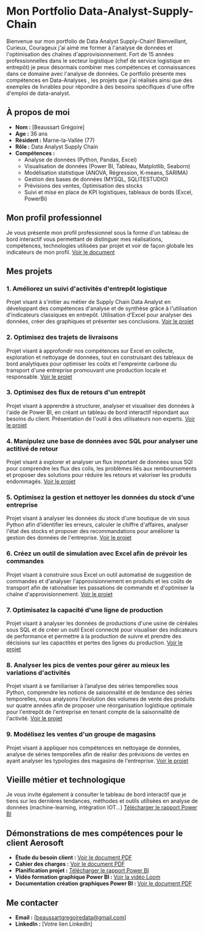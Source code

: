 # Mon Portfolio Data-Analyst-Supply-Chain

Bienvenue sur mon portfolio de Data Analyst Supply-Chain!
Bienveillant, Curieux, Courageux j'ai aimé me former à  l'analyse de données et l'optimisation des chaînes d'approvisionnement. Fort de 15 années professionnelles dans le secteur logistique (chef de service logistique en entrepôt) je peux désormais combiner mes compétences et connaissances dans ce domaine avec l'analyse de données. Ce portfolio présente mes compétences en Data-Analyses , les projets que j'ai réalisés ainsi que des exemples de livrables pour répondre à des besoins spécifiques d'une offre d'emploi de data-analyst.


## À propos de moi
- **Nom :** [Beaussart Grégoire]
- **Age :** 36 ans
- **Résident :** Marne-la-Vallée (77)
- **Rôle :** Data Analyst Supply Chain
- **Compétences :**
  - Analyse de données (Python, Pandas, Excel)
  - Visualisation de données (Power BI, Tableau, Matplotlib, Seaborn)
  - Modélisation statistique (ANOVA, Régression, K-means, SARIMA)
  - Gestion des bases de données (MYSQL, SQLITESTUDIO)
  - Prévisions des ventes, Optimisation des stocks
  - Suivi et mise en place de KPI logistiques, tableaux de bords (Excel, PowerBi)

## Mon profil professionnel
Je vous présente mon profil professionnel sous la forme d'un tableau de bord interactif vous permettant de distinguer mes réalisations, compétences, technologies utilisées par projet et voir de façon globale les indicateurs de mon profil.
[Voir le document](https://github.com/gregoiredata/Mon-Portfolio-Data-Analyst-Supply-Chain/blob/main/05A_tableaux_bords_profil.pbix)

## Mes projets
### 1. Améliorez un suivi d'activités d'entrepôt logistique
Projet visant à s'initier au métier de Supply Chain Data Analyst en développant des compétences d'analyse et de synthèse grâce à l'utilisation d'indicateurs classiques en entrepôt.
Utilisation d'Excel pour analyser des données, créer des graphiques et présenter ses conclusions.
[Voir le projet](lien-vers-le-fichier-ou-le-repository-du-projet)

### 2. Optimisez des trajets de livraisons
Projet visant à approfondir nos compétences sur Excel en collecte, exploration et nettoyage de données, tout en construisant des tableaux de bord analytiques pour optimiser les coûts et l'empreinte carbone du transport d'une entreprise promouvant une production locale et responsable.
[Voir le projet](lien-vers-le-fichier-ou-le-repository-du-projet)

### 3. Optimisez des flux de retours d'un entrepôt
Projet visant à apprendre à structurer, analyser et visualiser des données à l'aide de Power BI, en créant un tableau de bord interactif répondant aux besoins du client. Présentation de l'outil à des utilisateurs non experts.
[Voir le projet](lien-vers-le-fichier-ou-le-repository-du-projet)

### 4. Manipulez une base de données avec SQL pour analyser une actitivé de retour
Projet visant à explorer et analyser un flux important de données sous SQl pour comprendre les flux des colis, les problèmes liés aux remboursements et proposer des solutions pour réduire les retours et valoriser les produits endommagés.
[Voir le projet](lien-vers-le-fichier-ou-le-repository-du-projet)

### 5. Optimisez la gestion et nettoyer les données du stock d'une entreprise
Projet visant à analyser les données du stock d'une boutique de vin sous Python afin d'identifier les erreurs, calculer le chiffre d'affaires, analyser l'état des stocks et proposer des recommandations pour améliorer la gestion des données de l'entreprise.
[Voir le projet](lien-vers-le-fichier-ou-le-repository-du-projet)

### 6. Créez un outil de simulation avec Excel afin de prévoir les commandes
Projet visant à construire sous Excel un outil automatisé de suggestion de commandes et d'analyser l'approvisionnement en produits et les coûts de transport afin de rationaliser les passations de commande et d'optimiser la chaîne d'approvisionnement.
[Voir le projet](lien-vers-le-fichier-ou-le-repository-du-projet)

### 7. Optimisatez la capacité d'une ligne de production
Projet visant à analyser les données de productions d'une usine de céréales sous SQL et de créer un outil Excel connecté pour visualiser des indicateurs de performance et permettre à la production de suivre et prendre des décisions sur les capactités et pertes des lignes du production.
[Voir le projet](lien-vers-le-fichier-ou-le-repository-du-projet)

### 8. Analyser les pics de ventes pour gérer au mieux les variations d'activités
Projet visant à  se familiariser à l’analyse des séries temporelles sous Python, comprendre les notions de saisonnalité et de tendance des séries temporelles, nous analysons l'évolution des volumes de vente des produits sur quatre années afin de proposer une réorganisation logistique optimale pour l'entrepôt de l'entreprise en tenant compte de la saisonnalité de l'activité.
[Voir le projet](lien-vers-le-fichier-ou-le-repository-du-projet)

### 9. Modélisez les ventes d'un groupe de magasins
Projet visant à appliquer nos compétences en nettoyage de données, analyse de séries temporelles afin de réalisr des prévisions de ventes en ayant analyser les typologies des magasins de l'entreprise.
[Voir le projet](lien-vers-le-fichier-ou-le-repository-du-projet)

## Vieille métier et technologique
Je vous invite également à consulter le tableau de bord interactif que je tiens  sur les dernières tendances, méthodes et outils utilisées en analyse de données (machine-learning, intégration IOT...)
[Télécharger le rapport Power BI](https://github.com/gregoiredata/Mon-Portfolio-Data-Analyst-Supply-Chain/blob/main/05B_tableaux_bords_veille_metier.pbix)

## Démonstrations de mes compétences pour le client Aerosoft
- **Étude du besoin client :** [Voir le document PDF](https://github.com/gregoiredata/Mon-Portfolio-Data-Analyst-Supply-Chain/blob/main/2_%20Analyse_des_besoins_client..pdf)
- **Cahier des charges :** [Voir le document PDF](https://github.com/gregoiredata/Mon-Portfolio-Data-Analyst-Supply-Chain/blob/main/3_Cahier_des_charges_Portfolio.pdf)
- **Planification projet :** [Télécharger le rapport Power BI](https://github.com/gregoiredata/Mon-Portfolio-Data-Analyst-Supply-Chain/blob/main/04_diagramme_Gantt_PowerBI_projet.pbix)
- **Vidéo formation graphique Power BI :** [Voir la vidéo Loom](lien-vers-le-fichier)
- **Documentation création graphiques Power BI :** [Voir le document PDF](https://github.com/gregoiredata/Mon-Portfolio-Data-Analyst-Supply-Chain/blob/main/07_Proc%C3%A9dure_cre%CC%81ation_de_graphiques_avec_PowerBI.pdf)

## Me contacter
- **Email :** [beaussartgregoiredata@gmail.com]
- **LinkedIn :** [Votre lien LinkedIn]
